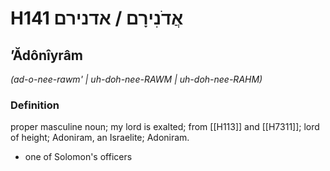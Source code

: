 # H141 אֲדֹנִירָם / אדנירם

## ʼĂdônîyrâm

_(ad-o-nee-rawm' | uh-doh-nee-RAWM | uh-doh-nee-RAHM)_

### Definition

proper masculine noun; my lord is exalted; from [[H113]] and [[H7311]]; lord of height; Adoniram, an Israelite; Adoniram.

- one of Solomon's officers
